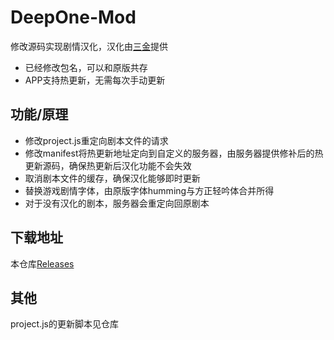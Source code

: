 # DeepOne-Mod
修改源码实现剧情汉化，汉化由[三金](https://github.com/lisanjin)提供

- 已经修改包名，可以和原版共存
- APP支持热更新，无需每次手动更新

## 功能/原理
- 修改project.js重定向剧本文件的请求
- 修改manifest将热更新地址定向到自定义的服务器，由服务器提供修补后的热更新源码，确保热更新后汉化功能不会失效
- 取消剧本文件的缓存，确保汉化能够即时更新
- 替换游戏剧情字体，由原版字体humming与方正轻吟体合并所得
- 对于没有汉化的剧本，服务器会重定向回原剧本

## 下载地址
本仓库[Releases](https://github.com/anosu/DeepOne-Mod/releases)

## 其他
project.js的更新脚本见仓库
